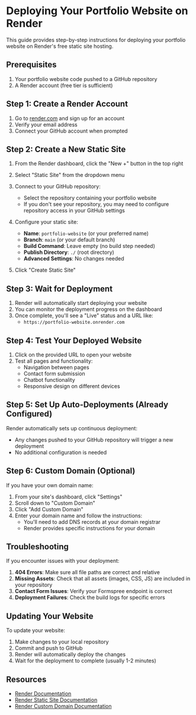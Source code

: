 # Deploying Your Portfolio Website on Render

This guide provides step-by-step instructions for deploying your portfolio website on Render's free static site hosting.

## Prerequisites

1. Your portfolio website code pushed to a GitHub repository
2. A Render account (free tier is sufficient)

## Step 1: Create a Render Account

1. Go to [render.com](https://render.com) and sign up for an account
2. Verify your email address
3. Connect your GitHub account when prompted

## Step 2: Create a New Static Site

1. From the Render dashboard, click the "New +" button in the top right
2. Select "Static Site" from the dropdown menu
3. Connect to your GitHub repository:
   - Select the repository containing your portfolio website
   - If you don't see your repository, you may need to configure repository access in your GitHub settings

4. Configure your static site:
   - **Name**: `portfolio-website` (or your preferred name)
   - **Branch**: `main` (or your default branch)
   - **Build Command**: Leave empty (no build step needed)
   - **Publish Directory**: `./` (root directory)
   - **Advanced Settings**: No changes needed

5. Click "Create Static Site"

## Step 3: Wait for Deployment

1. Render will automatically start deploying your website
2. You can monitor the deployment progress on the dashboard
3. Once complete, you'll see a "Live" status and a URL like:
   - `https://portfolio-website.onrender.com`

## Step 4: Test Your Deployed Website

1. Click on the provided URL to open your website
2. Test all pages and functionality:
   - Navigation between pages
   - Contact form submission
   - Chatbot functionality
   - Responsive design on different devices

## Step 5: Set Up Auto-Deployments (Already Configured)

Render automatically sets up continuous deployment:
- Any changes pushed to your GitHub repository will trigger a new deployment
- No additional configuration is needed

## Step 6: Custom Domain (Optional)

If you have your own domain name:

1. From your site's dashboard, click "Settings"
2. Scroll down to "Custom Domain"
3. Click "Add Custom Domain"
4. Enter your domain name and follow the instructions:
   - You'll need to add DNS records at your domain registrar
   - Render provides specific instructions for your domain

## Troubleshooting

If you encounter issues with your deployment:

1. **404 Errors**: Make sure all file paths are correct and relative
2. **Missing Assets**: Check that all assets (images, CSS, JS) are included in your repository
3. **Contact Form Issues**: Verify your Formspree endpoint is correct
4. **Deployment Failures**: Check the build logs for specific errors

## Updating Your Website

To update your website:

1. Make changes to your local repository
2. Commit and push to GitHub
3. Render will automatically deploy the changes
4. Wait for the deployment to complete (usually 1-2 minutes)

## Resources

- [Render Documentation](https://render.com/docs)
- [Render Static Site Documentation](https://render.com/docs/static-sites)
- [Render Custom Domain Documentation](https://render.com/docs/custom-domains)
